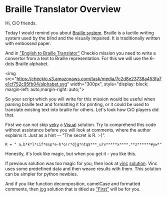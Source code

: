 # Braille Translator Overview

Hi, CiO friends.

Today I would remind you about [Braille system][wikipedia_link].
Braille is a tactile writing system used by the blind and the visually impaired.
It is traditionally written with embossed paper.

And in ["English to Braille Translator"][mission_link] Checkio mission you need to write a convertor
from a text to Braille representation. For this we will use the 6-dots Braille alphabet.

<img src="https://checkio.s3.amazonaws.com/task/media/7c2d8e23738a453fa7e1cf752c95fb04/alphabet.svg"
    width="300px", style="display: block; margin-left: auto;margin-right: auto;">
    
So your script which you will write for this mission would be useful when parsing braille text and formatting it for printing,
or it could be used to translate existing text into braille for others. Let's look how CiO players did that.

First we can not skip [veky][veky_profile] a [Visual][veky_visual] solution. 
Try to comprehend this code without assistance before you will look at comments, where the author explains it.
Just as a hint -- "The secret is R. :-)".

```
R = " a,b*k*l*cif*msp*e-h*o!r*djg*ntq$***_u?v*****x****.**z******#yw*"
```

Honestly, it's look like magic, but when you get it - you like this.

If previous solution was too magic for you, then look at [vinc][vinc_profile] [solution][vinc_translator].
Vinc uses some predefined data and then weave results with them.
This solution can be simpler for python newbies.

And if you like function decomposition, camelCase and formatted comments, 
then [jcg][jcg_profile] solution that is titled as ["First"][jcg_first] will be for you.


<!--------------------------------------------------------------------------------------------------------------------->


<!--General Links-->

[mission_link]: http://www.checkio.org/mission/braille-translator/share/e1038fe9b92f4365bbadfa3ac12a883f/ "Mission Share Link"
[wikipedia_link]: https://en.wikipedia.org/wiki/Braille
[image_link]: https://checkio.s3.amazonaws.com/task/media/7c2d8e23738a453fa7e1cf752c95fb04/alphabet.svg

[veky_visual]: http://www.checkio.org/mission/braille-translator/publications/veky/python-3/visual/share/1aec185754570ac9e6ff23d04f4f9910/
[vinc_translator]: http://www.checkio.org/mission/braille-translator/publications/vinc/python-3/english-to-braille-translator/share/1d35511df29594b5165324a796c754d8/
[jcg_first]: http://www.checkio.org/mission/braille-translator/publications/jcg/python-3/first/share/f8cc0d47e2c6e45bfaaa296e7a0cd7db/

[veky_profile]: http://www.checkio.org/user/veky/
[vinc_profile]: http://www.checkio.org/user/vinc/
[jcg_profile]: http://www.checkio.org/user/jcg/
